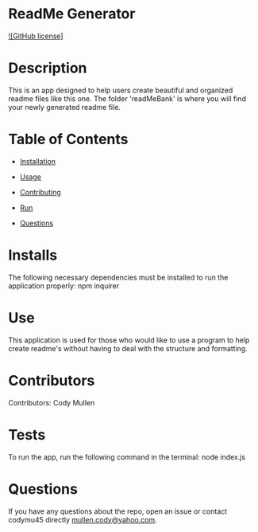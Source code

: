 # ReadMe Generator
  [![GitHub license]](https://github.com/codymu45/readMeGenerator)
  
  # Description
  
  This is an app designed to help users create beautiful and organized readme files like this one. The folder 'readMeBank' is where you will find your newly generated readme file.
  
  # Table of Contents 
  
  * [Installation](#Installs)
  
  * [Usage](#Use)
  
  * [Contributing](#Contributors)
  
  * [Run](#Run)
  
  * [Questions](#questions)
  
  # Installs
  
  The following necessary dependencies must be installed to run the application properly: npm inquirer
  
  # Use
  
  ​This application is used for those who would like to use a program to help create readme's without having to deal with the structure and formatting.
  
  # Contributors
  
  ​Contributors: Cody Mullen
  
  # Tests
  
  To run the app, run the following command in the terminal: node index.js
  
  # Questions
  
  If you have any questions about the repo, open an issue or contact codymu45 directly mullen.cody@yahoo.com.
  